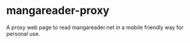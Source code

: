 mangareader-proxy
=================

A proxy web page to read mangareader.net in a mobile friendly way for personal use.
